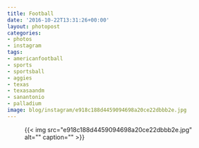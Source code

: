 ```yaml
---
title: Football
date: '2016-10-22T13:31:26+00:00'
layout: photopost
categories:
- photos
- instagram
tags:
- americanfootball
- sports
- sportsball
- aggies
- texas
- texasaandm
- sanantonio
- palladium
image: blog/instagram/e918c188d4459094698a20ce22dbbb2e.jpg
---
```


<figure class="photo photo--square">
  {{< img src="e918c188d4459094698a20ce22dbbb2e.jpg" alt="" caption="" >}}

</figure>



